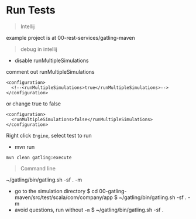 # Run Tests

> Intellij

example project is at 00-rest-services/gatling-maven

> debug in intellij

- disable runMultipleSimulations

comment out runMultipleSimulations

```
<configuration>
  <!--<runMultipleSimulations>true</runMultipleSimulations>-->
</configuration>
```

or change true to false

```
<configuration>
  <runMultipleSimulations>false</runMultipleSimulations>
</configuration>
```

Right click `Engine`, select test to run

- mvn run

```
mvn clean gatling:execute
```

> Command line

~/gatling/bin/gatling.sh -sf . -m

- go to the simulation directory
$ cd 00-gatling-maven/src/test/scala/com/company/app
$ ~/gatling/bin/gatling.sh -sf . -m
- avoid questions, run without `-m`
$ ~/gatling/bin/gatling.sh -sf .
